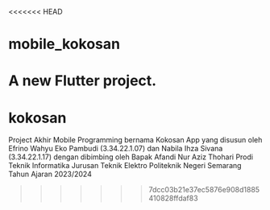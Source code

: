 <<<<<<< HEAD
# mobile_kokosan

A new Flutter project.
=======
# kokosan
Project Akhir Mobile Programming bernama Kokosan App yang disusun oleh Efrino Wahyu Eko Pambudi (3.34.22.1.07) dan Nabila Ihza Sivana (3.34.22.1.17) dengan dibimbing oleh Bapak Afandi Nur Aziz Thohari Prodi Teknik Informatika Jurusan Teknik Elektro Politeknik Negeri Semarang Tahun Ajaran 2023/2024
>>>>>>> 7dcc03b21e37ec5876e908d1885410828ffdaf83
